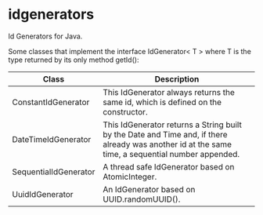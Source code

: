 # idgenerators
Id Generators for Java.

Some classes that implement the interface IdGenerator< T > where T is the type returned by its only method getId():

Class | Description
------------ | -------------
ConstantIdGenerator<T> | This IdGenerator always returns the same id, which is defined on the constructor.
DateTimeIdGenerator | This IdGenerator returns a String built by the Date and Time and, if there already was another id at the same time, a sequential number appended.
SequentialIdGenerator | A thread safe IdGenerator based on AtomicInteger.
UuidIdGenerator | An IdGenerator based on UUID.randomUUID().
